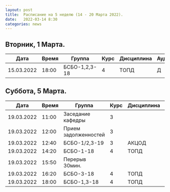 ```yaml
---
layout: post
title:  Расписание на 5 неделю (14 - 20 Марта 2022).
date:   2022-03-14 8:30
categories: news
---
```


## Вторник, 1 Марта.

| Дата          | Время   | Группа        | Курс | Дисциплина  | Аудитория | Материалы |
| ------------- | ------- | ------------- | ---- | ----------- | --------- | --------- |
|15.03.2022     |18:00    |БСБО-1,2,3-18  |4     |ТОПД         |   Д       |           |


## Суббота, 5 Марта.

| Дата          | Время   | Группа               | Курс | Дисциплина  | Аудитория | Материалы |
| ------------- | ------- | -------------------- | ---- | ----------- | --------- | --------- |
|19.03.2022     |11:00    |Заседание кафедры     |3     |             |           |           |
|19.03.2022     |12:00    |Прием задолженностей  |3     |             |   Д       |           |
|19.03.2022     |12:40    |БСБО-1/2,3-19         |3     |АКЦОД        |   Д       |           |
|19.03.2022     |14:20    |БСБО-1-18             |4     |ТОПД         |   334     |           |
|19.03.2022     |15:50    |Перерыв 30мин.        |      |             |           |           |
|19.03.2022     |16:20    |БСБО-3-18             |4     |ТОПД         |   346     |           |
|19.03.2022     |18:00    |БСБО-1,3-18           |4     |ТОПД         |   346     |           |

